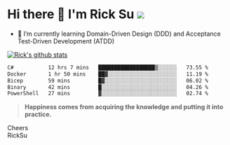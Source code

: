 # Hi there 👋 I'm Rick Su ![](https://komarev.com/ghpvc/?username=ricksu978)
<!--
**ricksu978/ricksu978** is a ✨ _special_ ✨ repository because its `README.md` (this file) appears on your GitHub profile.

Here are some ideas to get you started:

- 🔭 I’m currently working on ...
-->
- 🌱 I’m currently learning Domain-Driven Design (DDD) and Acceptance Test-Driven Development (ATDD)
<!--
- 👯 I’m looking to collaborate on ...
- 🤔 I’m looking for help with ...
- 💬 Ask me about ...
- 📫 How to reach me: ...
- 😄 Pronouns: ...
- ⚡ Fun fact: ...
-->
[![Rick's github stats](https://github-readme-stats.vercel.app/api?username=ricksu978&theme=dark)](https://github.com/ricksu978/ricksu978)

<!--START_SECTION:waka-->

```txt
C#           12 hrs 7 mins   ██████████████████▒░░░░░░   73.55 %
Docker       1 hr 50 mins    ██▓░░░░░░░░░░░░░░░░░░░░░░   11.19 %
Bicep        59 mins         █▓░░░░░░░░░░░░░░░░░░░░░░░   06.02 %
Binary       42 mins         █░░░░░░░░░░░░░░░░░░░░░░░░   04.26 %
PowerShell   27 mins         ▓░░░░░░░░░░░░░░░░░░░░░░░░   02.74 %
```

<!--END_SECTION:waka-->

> **Happiness comes from acquiring the knowledge and putting it into practice.**

Cheers  
RickSu 
